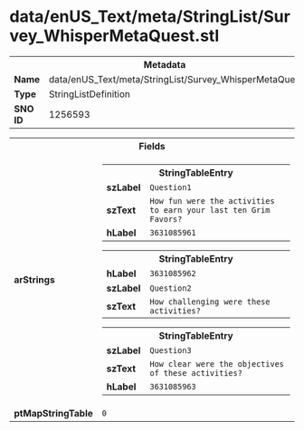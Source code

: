 <h1>data/enUS_Text/meta/StringList/Survey_WhisperMetaQuest.stl</h1><table><tr><th colspan="100%">Metadata</th></tr><tr><td><b>Name</b></td><td>data/enUS_Text/meta/StringList/Survey_WhisperMetaQuest.stl</td></tr><tr><td><b>Type</b></td><td>StringListDefinition</td></tr><tr><td><b>SNO ID</b></td><td>1256593</td></tr></table>

<table><tr><th colspan="100%">Fields</th></tr><tr><td><b>arStrings</b></td><td><table><tr><th colspan="100%">StringTableEntry</th></tr><tr><td><b>szLabel</b></td><td><code>Question1</code></td></tr><tr><td><b>szText</b></td><td><code>How fun were the activities to earn your last ten Grim Favors?</code></td></tr><tr><td><b>hLabel</b></td><td><code>3631085961</code></td></tr></table>


<table><tr><th colspan="100%">StringTableEntry</th></tr><tr><td><b>hLabel</b></td><td><code>3631085962</code></td></tr><tr><td><b>szLabel</b></td><td><code>Question2</code></td></tr><tr><td><b>szText</b></td><td><code>How challenging were these activities?</code></td></tr></table>


<table><tr><th colspan="100%">StringTableEntry</th></tr><tr><td><b>szLabel</b></td><td><code>Question3</code></td></tr><tr><td><b>szText</b></td><td><code>How clear were the objectives of these activities?</code></td></tr><tr><td><b>hLabel</b></td><td><code>3631085963</code></td></tr></table>


</td></tr><tr><td><b>ptMapStringTable</b></td><td><code>0</code></td></tr></table>

